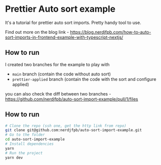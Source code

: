 # Prettier Auto sort example

It's a tutorial for prettier auto sort imports. Pretty handy tool to use.

Find out more on the blog link - https://blog.nerdjfpb.com/how-to-auto-sort-imports-in-frontend-example-with-typescript-nextjs/

## How to run

I created two branches for the example to play with

- `main` branch (contain the code without auto sort)
- `prettier-applied` branch (contain the code with the sort and configure applied)

you can also check the diff between two branches - https://github.com/nerdjfpb/auto-sort-import-example/pull/1/files

## How to run

```bash
# Clone the repo (ssh one, get the http link from repo)
git clone git@github.com:nerdjfpb/auto-sort-import-example.git
# Go to the folder
cd auto-sort-import-example
# Install dependencies
yarn
# Run the project
yarn dev
```
